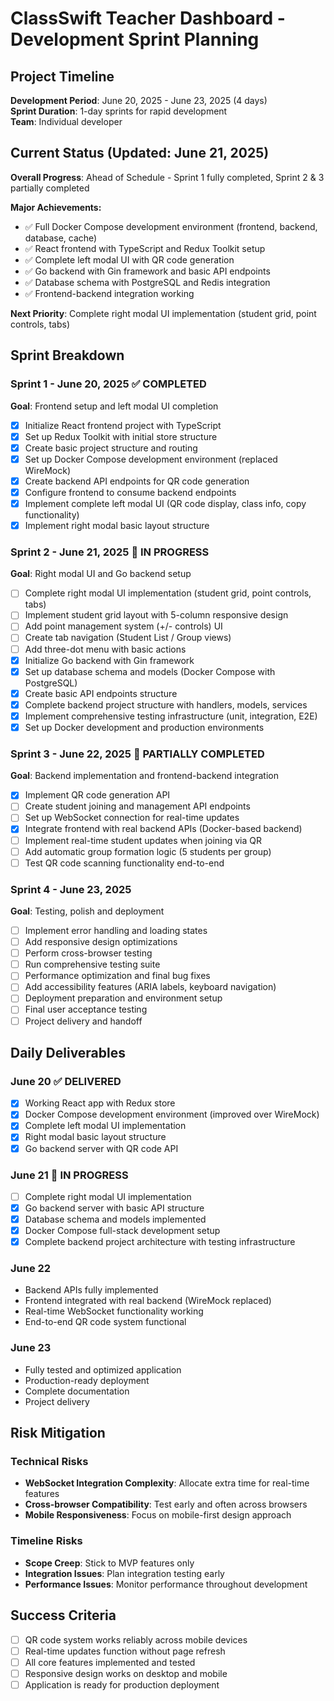 # ClassSwift Teacher Dashboard - Development Sprint Planning

## Project Timeline

**Development Period**: June 20, 2025 - June 23, 2025 (4 days)  
**Sprint Duration**: 1-day sprints for rapid development  
**Team**: Individual developer

## Current Status (Updated: June 21, 2025)

**Overall Progress**: Ahead of Schedule - Sprint 1 fully completed, Sprint 2 & 3 partially completed

**Major Achievements:**
- ✅ Full Docker Compose development environment (frontend, backend, database, cache)
- ✅ React frontend with TypeScript and Redux Toolkit setup
- ✅ Complete left modal UI with QR code generation
- ✅ Go backend with Gin framework and basic API endpoints
- ✅ Database schema with PostgreSQL and Redis integration
- ✅ Frontend-backend integration working

**Next Priority**: Complete right modal UI implementation (student grid, point controls, tabs)  

## Sprint Breakdown

### Sprint 1 - June 20, 2025 ✅ **COMPLETED**
**Goal**: Frontend setup and left modal UI completion
- [x] Initialize React frontend project with TypeScript
- [x] Set up Redux Toolkit with initial store structure
- [x] Create basic project structure and routing
- [x] Set up Docker Compose development environment (replaced WireMock)
- [x] Create backend API endpoints for QR code generation
- [x] Configure frontend to consume backend endpoints
- [x] Implement complete left modal UI (QR code display, class info, copy functionality)
- [x] Implement right modal basic layout structure

### Sprint 2 - June 21, 2025 🔄 **IN PROGRESS**
**Goal**: Right modal UI and Go backend setup
- [ ] Complete right modal UI implementation (student grid, point controls, tabs)
- [ ] Implement student grid layout with 5-column responsive design
- [ ] Add point management system (+/- controls) UI
- [ ] Create tab navigation (Student List / Group views)
- [ ] Add three-dot menu with basic actions
- [x] Initialize Go backend with Gin framework
- [x] Set up database schema and models (Docker Compose with PostgreSQL)
- [x] Create basic API endpoints structure
- [x] Complete backend project structure with handlers, models, services
- [x] Implement comprehensive testing infrastructure (unit, integration, E2E)
- [x] Set up Docker development and production environments

### Sprint 3 - June 22, 2025 🔄 **PARTIALLY COMPLETED**
**Goal**: Backend implementation and frontend-backend integration
- [x] Implement QR code generation API
- [ ] Create student joining and management API endpoints
- [ ] Set up WebSocket connection for real-time updates
- [x] Integrate frontend with real backend APIs (Docker-based backend)
- [ ] Implement real-time student updates when joining via QR
- [ ] Add automatic group formation logic (5 students per group)
- [ ] Test QR code scanning functionality end-to-end

### Sprint 4 - June 23, 2025
**Goal**: Testing, polish and deployment
- [ ] Implement error handling and loading states
- [ ] Add responsive design optimizations
- [ ] Perform cross-browser testing
- [ ] Run comprehensive testing suite
- [ ] Performance optimization and final bug fixes
- [ ] Add accessibility features (ARIA labels, keyboard navigation)
- [ ] Deployment preparation and environment setup
- [ ] Final user acceptance testing
- [ ] Project delivery and handoff

## Daily Deliverables

### June 20 ✅ **DELIVERED**
- [x] Working React app with Redux store
- [x] Docker Compose development environment (improved over WireMock)
- [x] Complete left modal UI implementation
- [x] Right modal basic layout structure
- [x] Go backend server with QR code API

### June 21 🔄 **IN PROGRESS**
- [ ] Complete right modal UI implementation
- [x] Go backend server with basic API structure
- [x] Database schema and models implemented
- [x] Docker Compose full-stack development setup
- [x] Complete backend project architecture with testing infrastructure

### June 22
- Backend APIs fully implemented
- Frontend integrated with real backend (WireMock replaced)
- Real-time WebSocket functionality working
- End-to-end QR code system functional

### June 23
- Fully tested and optimized application
- Production-ready deployment
- Complete documentation
- Project delivery

## Risk Mitigation

### Technical Risks
- **WebSocket Integration Complexity**: Allocate extra time for real-time features
- **Cross-browser Compatibility**: Test early and often across browsers
- **Mobile Responsiveness**: Focus on mobile-first design approach

### Timeline Risks
- **Scope Creep**: Stick to MVP features only
- **Integration Issues**: Plan integration testing early
- **Performance Issues**: Monitor performance throughout development

## Success Criteria

- [ ] QR code system works reliably across mobile devices
- [ ] Real-time updates function without page refresh
- [ ] All core features implemented and tested
- [ ] Responsive design works on desktop and mobile
- [ ] Application is ready for production deployment